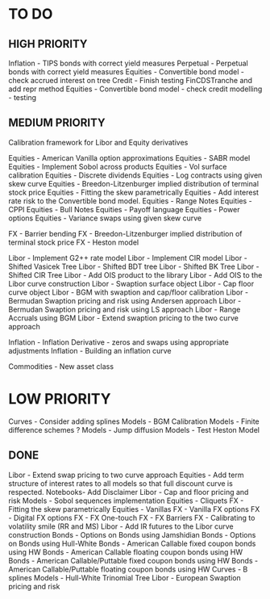 # TO DO

## HIGH PRIORITY
Inflation - TIPS bonds with correct yield measures
Perpetual - Perpetual bonds with correct yield measures
Equities - Convertible bond model  - check accrued interest on tree
Credit - Finish testing FinCDSTranche and add repr method
Equities - Convertible bond model  - check credit modelling - testing

## MEDIUM PRIORITY
Calibration framework for Libor and Equity derivatives

Equities - American Vanilla option approximations
Equities - SABR model
Equities - Implement Sobol across products
Equities - Vol surface calibration
Equities - Discrete dividends
Equities - Log contracts using given skew curve
Equities - Breedon-Litzenburger implied distribution of terminal stock price
Equities - Fitting the skew parametrically
Equities - Add interest rate risk to the Convertible bond model.
Equities - Range Notes
Equities - CPPI
Equities - Bull Notes
Equities - Payoff language
Equities - Power options
Equities - Variance swaps using given skew curve

FX - Barrier bending
FX - Breedon-Litzenburger implied distribution of terminal stock price
FX - Heston model

Libor - Implement G2++ rate model
Libor - Implement CIR model
Libor - Shifted Vasicek Tree
Libor - Shifted BDT tree
Libor - Shifted BK Tree
Libor - Shifted CIR Tree
Libor - Add OIS product to the library
Libor - Add OIS to the Libor curve construction
Libor - Swaption surface object
Libor - Cap floor curve object
Libor - BGM with swaption and cap/floor calibration
Libor - Bermudan Swaption pricing and risk using Andersen approach
Libor - Bermudan Swaption pricing and risk using LS approach
Libor - Range Accruals using BGM
Libor - Extend swaption pricing to the two curve approach

Inflation - Inflation Derivative - zeros and swaps using appropriate adjustments
Inflation - Building an inflation curve

Commodities - New asset class

# LOW PRIORITY
Curves - Consider adding splines
Models - BGM Calibration
Models - Finite difference schemes ?
Models - Jump diffusion
Models - Test Heston Model


## DONE
Libor - Extend swap pricing to two curve approach
Equities - Add term structure of interest rates to all models so that full discount curve is respected.
Notebooks- Add Disclaimer
Libor - Cap and floor pricing and risk
Models - Sobol sequences implementation
Equities - Cliquets
FX - Fitting the skew parametrically
Equities - Vanillas
FX - Vanilla FX options
FX - Digital FX options
FX - FX One-touch
FX - FX Barriers
FX - Calibrating to volatility smile (RR and MS)
Libor - Add IR futures to the Libor curve construction
Bonds - Options on Bonds using Jamshidian
Bonds - Options on Bonds using Hull-White
Bonds - American Callable fixed coupon bonds using HW
Bonds - American Callable floating coupon bonds using HW
Bonds - American Callable/Puttable fixed coupon bonds using HW
Bonds - American Callable/Puttable floating coupon bonds using HW
Curves - B splines
Models - Hull-White Trinomial Tree
Libor - European Swaption pricing and risk
